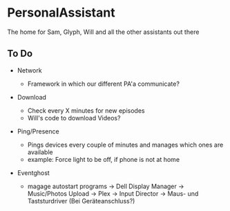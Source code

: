 # PersonalAssistant
The home for Sam, Glyph, Will and all the other assistants out there

## To Do

* Network
    - Framework in which our different PA'a communicate?

* Download
    - Check every X minutes for new episodes
    - Will's code to download Videos?

* Ping/Presence
    - Pings devices every couple of minutes and manages which ones are available
    - example: Force light to be off, if phone is not at home

* Eventghost 
    - magage autostart programs 
        -> Dell Display Manager
        -> Music/Photos Upload
        -> Plex
        -> Input Director
        -> Maus- und Taststurdriver (Bei Geräteanschluss?)
